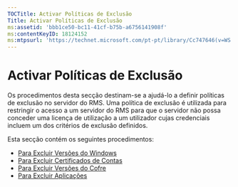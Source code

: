 ```yaml
---
TOCTitle: Activar Políticas de Exclusão
Title: Activar Políticas de Exclusão
ms:assetid: 'bbb1ce50-bc11-41cf-b75b-a6756141908f'
ms:contentKeyID: 18124152
ms:mtpsurl: 'https://technet.microsoft.com/pt-pt/library/Cc747646(v=WS.10)'
---
```


Activar Políticas de Exclusão
=============================

Os procedimentos desta secção destinam-se a ajudá-lo a definir políticas de exclusão no servidor do RMS. Uma política de exclusão é utilizada para restringir o acesso a um servidor do RMS para que o servidor não possa conceder uma licença de utilização a um utilizador cujas credenciais incluem um dos critérios de exclusão definidos.

Esta secção contém os seguintes procedimentos:

-   [Para Excluir Versões do Windows](https://technet.microsoft.com/73cb4953-91a3-4fab-890f-7e52e20acf0c)
-   [Para Excluir Certificados de Contas](https://technet.microsoft.com/e5cd9dec-ac29-437e-8515-dc697ec75edf)
-   [Para Excluir Versões do Cofre](https://technet.microsoft.com/515e5245-7a0e-414e-ac20-3ae32898179e)
-   [Para Excluir Aplicações](https://technet.microsoft.com/422f2ddd-bcf4-45f1-905a-b8bad30fd7dd)

